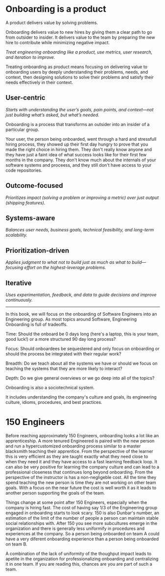 # Onboarding is a product

A product delivers value by solving problems.

Onboarding delivers value to new hires by giving them a clear path to go from outsider to insider.
It delivers value to the team by preparing the new hire to contribute while minimizing negative impact.

*Treat engineering onboarding like a product, use metrics, user research, and iteration to improve.*

Treating onboarding as product means focusing on delivering value to onboarding users by deeply understanding their problems, needs, and context,
then designing solutions to solve their problems and satisfy their needs effectively in their context.

## User-centric
*Starts with understanding the user’s goals, pain points, and context—not just building what’s asked, but what’s needed.*

Onboarding is a process that transforms an outsider into an insider of a particular group.

Your user, the person being onboarded, went through a hard and stressfull hiring process,
they showed up their first day hungry to prove that you made the right choice in hiring them.
They don't really know anyone and they have just a faint idea of what success looks like for their first few months in the company.
They don't know much about the internals of your software systems and proceess, and they still don't have access to your code repositories.

## Outcome-focused
*Prioritizes impact (solving a problem or improving a metric) over just output (shipping features).*

## Systems-aware
*Balances user needs, business goals, technical feasibility, and long-term scalability.*

## Prioritization-driven
*Applies judgment to what not to build just as much as what to build—focusing effort on the highest-leverage problems.*

## Iterative
*Uses experimentation, feedback, and data to guide decisions and improve continuously.*

---


In this book, we will focus on the onboarding of Software Engineers into an Engineering group.
As most topics around Software, Engineering Onboarding is full of tradeoffs.

Time: Should the onboard be 0 days long (here's a laptop, this is your team, good luck!) or a more structured 90 day long process?

Focus: Should onboardees be sequestered and only focus on onboarding or should the process be integrated with their regular work?

Breadth: Do we teach about all the systems we have or should we focus on teaching the systems that they are more likely to interact?

Depth: Do we give general overviews or we go deep into all of the topics?

Onboarding is also a sociotechnical system.

It includes understanding the company's culture and goals, its engineering culture, idioms, procedures, and best practices.

#  150 Engineers

Before reaching approximately 150 Engineers, onboarding looks a lot like an apprenticeship.
A more tenured Engineered is paired with the new person and run a hypercustomized onboarding
process similar to a master blacksmith teaching their apprentice.
From the perspective of the learner this is very efficient as they are taught exactly what they need close to when they need it and they have access to a fast learning feedback loop. It can also be very positive for learning the company culture and can lead to a professional closeness that continues long beyond onboarding. From the perspective of the instructor is has a non-negligeble cost. All the time they spend teaching the new person is time they are not working on other team goals. With a focus on the near future the cost is well worth it as it leads to another person supporting the goals of the team.

Things change at some point after 150 Engineers, especially when the company is hiring fast. The cost of having say 1/3 of the Engineering group engaged in onboarding starts to look scary. 150 is also Dunbar's number, an estimation of the limit of the number of people a person can maintain stable social relationships with. After 150 you see more subcultures emerge in the organization and there is generally less uniformify in procedures and experiences at the company. So a person being onboarded on team A could have a very diferent onboarding experience than a person being onboarded on team B.

A combination of the lack of uniformity of the thoughput impact leads to apetite in the organization for professionalizing onboarding and centralizing it in one team. If you are reading this, chances are you are part of such a team.
